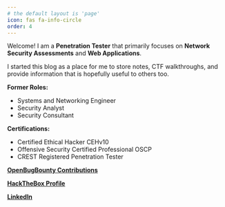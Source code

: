 ```yaml
---
# the default layout is 'page'
icon: fas fa-info-circle
order: 4
---
```


Welcome! I am a **Penetration Tester** that primarily focuses on **Network Security Assessments** and **Web Applications**.

I started this blog as a place for me to store notes, CTF walkthroughs, and provide information that is hopefully useful to others too.

**Former Roles:**
- Systems and Networking Engineer
- Security Analyst
- Security Consultant

**Certifications:**
- Certified Ethical Hacker CEHv10  
- Offensive Security Certified Professional OSCP  
- CREST Registered Penetration Tester  

[**OpenBugBounty Contributions**](https://www.openbugbounty.org/researchers/TDSSEC/)

[**HackTheBox Profile**](https://app.hackthebox.com/profile/477)

[**LinkedIn**](https://www.linkedin.com/in/thomas-squire-7567a8128/)
